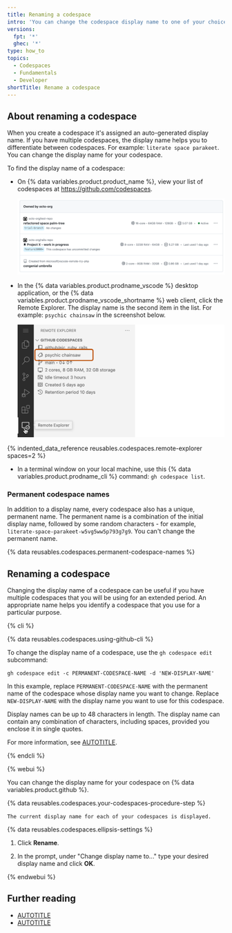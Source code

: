 ```yaml
---
title: Renaming a codespace
intro: 'You can change the codespace display name to one of your choice on {% data variables.product.github %} or using the {% data variables.product.prodname_cli %}.'
versions:
  fpt: '*'
  ghec: '*'
type: how_to
topics:
  - Codespaces
  - Fundamentals
  - Developer
shortTitle: Rename a codespace
---
```


## About renaming a codespace

When you create a codespace it's assigned an auto-generated display name. If you have multiple codespaces, the display name helps you to differentiate between codespaces. For example: `literate space parakeet`. You can change the display name for your codespace.

To find the display name of a codespace:

* On {% data variables.product.product_name %}, view your list of codespaces at https://github.com/codespaces.

   ![Screenshot of a list of three codespaces on the https://github.com/codespaces page."](/assets/images/help/codespaces/your-codespaces-list.png)

* In the {% data variables.product.prodname_vscode %} desktop application, or the {% data variables.product.prodname_vscode_shortname %} web client, click the Remote Explorer. The display name is the second item in the list. For example: `psychic chainsaw` in the screenshot below.

  ![Screenshot of the "Remote Explorer" in {% data variables.product.prodname_vscode_shortname %}. The codespace display name, "psychic chainsaw," is highlighted with a dark orange outline.](/assets/images/help/codespaces/codespaces-remote-explorer.png)

{% indented_data_reference reusables.codespaces.remote-explorer spaces=2 %}
* In a terminal window on your local machine, use this {% data variables.product.prodname_cli %} command: `gh codespace list`.

### Permanent codespace names

In addition to a display name, every codespace also has a unique, permanent name. The permanent name is a combination of the initial display name, followed by some random characters - for example, `literate-space-parakeet-w5vg5ww5p793g7g9`. You can't change the permanent name.

{% data reusables.codespaces.permanent-codespace-names %}

## Renaming a codespace

Changing the display name of a codespace can be useful if you have multiple codespaces that you will be using for an extended period. An appropriate name helps you identify a codespace that you use for a particular purpose.

{% cli %}

{% data reusables.codespaces.using-github-cli %}

To change the display name of a codespace, use the `gh codespace edit` subcommand:

```shell
gh codespace edit -c PERMANENT-CODESPACE-NAME -d 'NEW-DISPLAY-NAME'
```

In this example, replace `PERMANENT-CODESPACE-NAME` with the permanent name of the codespace whose display name you want to change. Replace `NEW-DISPLAY-NAME` with the display name you want to use for this codespace.

Display names can be up to 48 characters in length. The display name can contain any combination of characters, including spaces, provided you enclose it in single quotes.

For more information, see [AUTOTITLE](/codespaces/developing-in-a-codespace/using-github-codespaces-with-github-cli#rename-a-codespace).

{% endcli %}

{% webui %}

You can change the display name for your codespace on {% data variables.product.github %}.

{% data reusables.codespaces.your-codespaces-procedure-step %}

    The current display name for each of your codespaces is displayed.

{% data reusables.codespaces.ellipsis-settings %}
1. Click **Rename**.

1. In the prompt, under "Change display name to..." type your desired display name and click **OK**.

{% endwebui %}

## Further reading

* [AUTOTITLE](/codespaces/setting-your-user-preferences)
* [AUTOTITLE](/codespaces/managing-your-codespaces)
